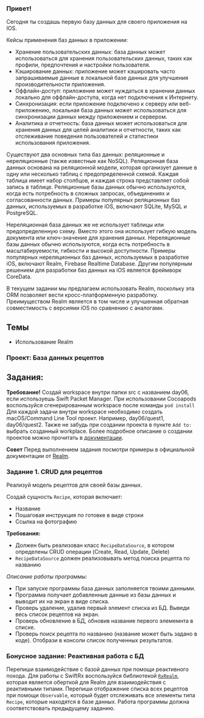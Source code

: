 ### Привет!

Сегодня ты создашь первую базу данных для своего приложения на IOS. 

Кейсы применения баз данных в приложении:
- Хранение пользовательских данных: база данных может использоваться для хранения пользовательских данных,
таких как профили, предпочтения и настройки пользователя.
- Кэширование данных: приложение может кэшировать часто запрашиваемые данные в локальной базе данных для улучшения производительности приложения.
- Оффлайн-доступ: приложение может нуждаться в хранении данных локально для оффлайн-доступа, когда нет подключения к Интернету.
- Синхронизация: если приложение подключено к серверу или веб-приложению,
локальная база данных может использоваться для синхронизации данных между приложением и сервером.
- Аналитика и отчетность: база данных может использоваться для хранения данных для целей аналитики и отчетности,
таких как отслеживание поведения пользователей и статистики использования приложения.

Существуют два основных типа баз данных: реляционные и нереляционные (также известные как NoSQL).
Реляционная база данных основана на реляционной модели,
которая организует данные в одну или несколько таблиц с предопределенной схемой.
Каждая таблица имеет набор столбцов, и каждая строка представляет собой запись в таблице.
Реляционные базы данных обычно используются, когда есть потребность в сложных запросах, объединениях и согласованности данных.
Примеры популярных реляционных баз данных, используемых в разработке iOS, включают SQLite, MySQL и PostgreSQL.

Нереляционная база данных же не использует таблицы или предопределенную схему.
Вместо этого она использует гибкую модель документа или ключ-значение для хранения данных.
Нереляционные базы данных обычно используются, когда есть потребность в масштабируемости, гибкости и высокой доступности.
Примеры популярных нереляционных баз данных, используемых в разработке iOS, включают Realm, Firebase Realtime Database.
Другим популярным решением для разработки баз данных на iOS является фреймворк CoreData.


В текущем задании мы предлагаем использовать Realm, поскольку эта ORM позволяет вести кросс-платформенную разработку.
Преимуществом Realm является в том числе и улучшенная обратная совместимость с версиями iOS по сравнению с аналогами.

## Темы
- Использование Realm

### Проект: База данных рецептов

## Задания:

**Требование!** Создай workspace внутри папки src с названием day06, если используешь Swift Packet Manager.
При использовании Cocoapods воспользуйся сгенерированным workspace после команды `pod install`
Для каждой задачи внутри workspace необходимо создать macOS/Command Line Tool проект. Например, day06/quest1, day06/quest2.
Также не забудь при создании проекта в пункте `Add to:` выбрать созданный workplace.
Более подробное описание о создании проектов можно прочитать в [документации](https://www.swift.org/getting-started/).

**Совет** Перед выполнением задания посмотри примеры в официальной документации от [Realm](https://realm.io/realm-swift/).

### Задание 1. CRUD для рецептов
Реализуй модель рецептов для своей базы данных.

Создай сущность `Recipe`, которая включает:
- Название
- Пошаговая инструкция по готовке в виде строки
- Ссылка на фотографию

**Требования:**
- Должен быть реализован класс `RecipeDataSource`, в котором определены CRUD операции (Create, Read, Update, Delete)
- `RecipeDataSource` должен реализовывать метод поиска рецепта по названию

_Описание работы программы:_
- При запуске программы база данных заполняется твоими данными.
- Программа получает добавленные данные из базы данных и выводит их на экран в виде списка.
- Проверь удаление, удалив первый элемент списка из БД. Выведи весь список рецептов на экран.
- Проверь обновление в БД, обновив название первого элемемнта в списке.
- Проверь поиск рецепта по названию (название может быть задано в коде). Отобрази в консоли список полученных результатов.

### Бонусное задание: Реактивная работа с БД
Перепиши взаимодействие с базой данных при помощи реактивного похода.
Для работы с SwiftRx воспользуйся библиотекой [`RxRealm`](https://github.com/RxSwiftCommunity/RxRealm),
которая является оберткой для Realm для взаимодействия с реактивными типами.
Перепиши отображение списка всех рецептов при помощи `Observable`, который будет отслеживать все элементы типа `Recipe`, которые находятся в базе данных.
Работа программы должна соответствовать предыдущему заданию.
